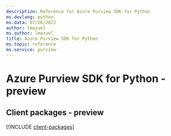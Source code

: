 ```yaml
---
description: Reference for Azure Purview SDK for Python
ms.devlang: python
ms.data: 07/26/2022
author: lmazuel
ms.author: lmazuel
title: Azure Purview SDK for Python
ms.topic: reference
ms.service: purview
---
```

# Azure Purview SDK for Python - preview

## Client packages - preview
[!INCLUDE [client-packages](purview-client-index.md)]